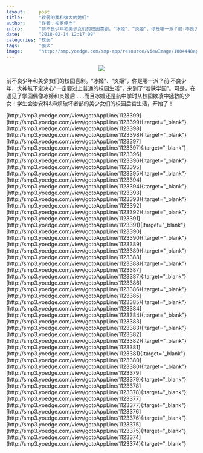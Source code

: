 ```yaml
---
layout:     post
title:      "软弱的我和强大的她们"
author:     "作者：松罗便当"
intro:      "前不良少年和美少女们的校园喜剧。“冰姬”、“炎姬”，你是哪一派？前·不良少年，犬神航下定决心“一定要过上普通的校园生活”，来到了“若狭学园”。可是，在遇见了学园偶像冰姬和炎姬后……而且冰姬还是航中学时从校园欺凌中拯救的少女！学生会治安科&麻烦破坏者部的美少女们的校园后宫生活，开始了！"
date:       "2018-02-14 12:17:09"
categories: "软弱"
tags:       "强大"
image:      "http://smp.yoedge.com/smp-app/resource/viewImage/1004448appline.png"
---
```

<div style="text-align: center">
<p><img src="http://smp.yoedge.com/smp-app/resource/viewImage/1004448appline.png"/></p>
</div>
<p class="post-meta">
<span>前不良少年和美少女们的校园喜剧。“冰姬”、“炎姬”，你是哪一派？前·不良少年，犬神航下定决心“一定要过上普通的校园生活”，来到了“若狭学园”。可是，在遇见了学园偶像冰姬和炎姬后……而且冰姬还是航中学时从校园欺凌中拯救的少女！学生会治安科&麻烦破坏者部的美少女们的校园后宫生活，开始了！</span>
</p>
[http://smp3.yoedge.com/view/gotoAppLine/1123399](http://smp3.yoedge.com/view/gotoAppLine/1123399){:target="_blank"}
[http://smp3.yoedge.com/view/gotoAppLine/1123398](http://smp3.yoedge.com/view/gotoAppLine/1123398){:target="_blank"}
[http://smp3.yoedge.com/view/gotoAppLine/1123397](http://smp3.yoedge.com/view/gotoAppLine/1123397){:target="_blank"}
[http://smp3.yoedge.com/view/gotoAppLine/1123396](http://smp3.yoedge.com/view/gotoAppLine/1123396){:target="_blank"}
[http://smp3.yoedge.com/view/gotoAppLine/1123395](http://smp3.yoedge.com/view/gotoAppLine/1123395){:target="_blank"}
[http://smp3.yoedge.com/view/gotoAppLine/1123394](http://smp3.yoedge.com/view/gotoAppLine/1123394){:target="_blank"}
[http://smp3.yoedge.com/view/gotoAppLine/1123393](http://smp3.yoedge.com/view/gotoAppLine/1123393){:target="_blank"}
[http://smp3.yoedge.com/view/gotoAppLine/1123392](http://smp3.yoedge.com/view/gotoAppLine/1123392){:target="_blank"}
[http://smp3.yoedge.com/view/gotoAppLine/1123391](http://smp3.yoedge.com/view/gotoAppLine/1123391){:target="_blank"}
[http://smp3.yoedge.com/view/gotoAppLine/1123390](http://smp3.yoedge.com/view/gotoAppLine/1123390){:target="_blank"}
[http://smp3.yoedge.com/view/gotoAppLine/1123389](http://smp3.yoedge.com/view/gotoAppLine/1123389){:target="_blank"}
[http://smp3.yoedge.com/view/gotoAppLine/1123388](http://smp3.yoedge.com/view/gotoAppLine/1123388){:target="_blank"}
[http://smp3.yoedge.com/view/gotoAppLine/1123387](http://smp3.yoedge.com/view/gotoAppLine/1123387){:target="_blank"}
[http://smp3.yoedge.com/view/gotoAppLine/1123386](http://smp3.yoedge.com/view/gotoAppLine/1123386){:target="_blank"}
[http://smp3.yoedge.com/view/gotoAppLine/1123385](http://smp3.yoedge.com/view/gotoAppLine/1123385){:target="_blank"}
[http://smp3.yoedge.com/view/gotoAppLine/1123384](http://smp3.yoedge.com/view/gotoAppLine/1123384){:target="_blank"}
[http://smp3.yoedge.com/view/gotoAppLine/1123383](http://smp3.yoedge.com/view/gotoAppLine/1123383){:target="_blank"}
[http://smp3.yoedge.com/view/gotoAppLine/1123382](http://smp3.yoedge.com/view/gotoAppLine/1123382){:target="_blank"}
[http://smp3.yoedge.com/view/gotoAppLine/1123381](http://smp3.yoedge.com/view/gotoAppLine/1123381){:target="_blank"}
[http://smp3.yoedge.com/view/gotoAppLine/1123380](http://smp3.yoedge.com/view/gotoAppLine/1123380){:target="_blank"}
[http://smp3.yoedge.com/view/gotoAppLine/1123379](http://smp3.yoedge.com/view/gotoAppLine/1123379){:target="_blank"}
[http://smp3.yoedge.com/view/gotoAppLine/1123378](http://smp3.yoedge.com/view/gotoAppLine/1123378){:target="_blank"}
[http://smp3.yoedge.com/view/gotoAppLine/1123377](http://smp3.yoedge.com/view/gotoAppLine/1123377){:target="_blank"}
[http://smp3.yoedge.com/view/gotoAppLine/1123376](http://smp3.yoedge.com/view/gotoAppLine/1123376){:target="_blank"}
[http://smp3.yoedge.com/view/gotoAppLine/1123375](http://smp3.yoedge.com/view/gotoAppLine/1123375){:target="_blank"}
[http://smp3.yoedge.com/view/gotoAppLine/1123374](http://smp3.yoedge.com/view/gotoAppLine/1123374){:target="_blank"}


